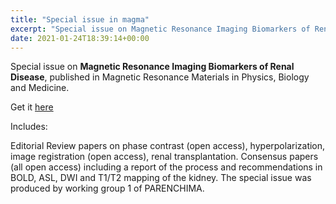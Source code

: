 ```yaml
---
title: "Special issue in magma"
excerpt: "Special issue on Magnetic Resonance Imaging Biomarkers of Renal Disease, published in Magnetic Resonance Materials in Physics, Biology and Medicine. Includes an editorial review papers and consensus statements"
date: 2021-01-24T18:39:14+00:00
---
```


Special issue on **Magnetic Resonance Imaging Biomarkers of Renal Disease**, published in Magnetic Resonance Materials in Physics, Biology and Medicine.

Get it [here](https://link.springer.com/journal/10334/volumes-and-issues/33-1) 

Includes:

Editorial
Review papers on phase contrast (open access), hyperpolarization, image registration (open access), renal transplantation.
Consensus papers (all open access) including a report of the process and recommendations in BOLD, ASL, DWI and T1/T2 mapping of the kidney.
The special issue was produced by working group 1 of PARENCHIMA.